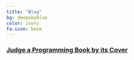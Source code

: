 ```yaml
---
title: "Blog"
bg: deepskyblue
color: ivory
fa-icon: book
---
```


### [Judge a Programming Book by its Cover](https://dragan.rocks/articles/19/Judge-a-clojure-programming-book-by-its-cover)
